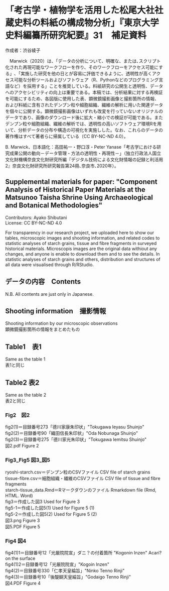 # **「考古学・植物学を活用した松尾大社社蔵史料の料紙の構成物分析」『東京大学史料編纂所研究紀要』31　補足資料**

作成者：渋谷綾子  

　Marwick（2020）は、「データの分析について、明確な、または､スクリプト化された再現可能なワークフローを作り、そのワークフローをアクセス可能にする」､「実施した研究を他の日とが容易に評価できるように、透明性が高くアクセス可能な分析ツールおよびソフトウェア（R、Pythonなどのプログラミング言語など）を採用する」ことを推奨している。料紙研究の公開生と透明性、データへのアクセシビリティの向上は重要である。本稿では、分析結果に対する再検証を可能にするため、各図版に使用した表、顕微鏡撮影画像と撮影箇所の情報、および料紙に含有されたデンプン粒や細胞組織、繊維の解析に用いた関連データを個々に公開する。顕微鏡撮影画像はいずれも改変を行っていないオリジナルのデータであり、画像のダウンロード後に拡大・縮小での検証が可能である。またデンプン粒や細胞組織、繊維の解析では、透明性の高いソフトウェア環境Rを用いて、分析データの分布や構造の可視化を実施しした。なお、これらのデータの著作権はすべて著者らに帰属している（CC BY-NC-ND 4.0）。  

B. Marwick、日本語化：高田祐一・野口淳・Peter Yanase「考古学における研究成果公開の動向－データ管理・方法の透明性・再現性－」（独立行政法人国立文化財機構奈良文化財研究所編『デジタル技術による文化財情報の記録と利活用2』奈良文化財研究所研究報告第24冊､奈良市､2020年）。  
</p>

## **Supplemental materials for paper: "Component Analysis of Historical Paper Materials at the Matsunoo Taisha Shrine Using Archaeological and Botanical Methodologies"**

Contributors: Ayako Shibutani  
License: CC BY-NC-ND 4.0  

For transparency in our research project, we uploaded here to show our tables, microscopic images and shooting information, and related codes to statistic analyses of starch grains, tissue and fibre fragments in surveyed historical materials. Microscopis images are the original data withiout any changes, and anyone is enable to download them and to see the details. In statistic analyses of starch grains and others, distribution and structures of all data were visualised through R/RStudio.  
</p>
</p>

## データの内容　Contents  

N.B. All contents are just only in Japanese.

## Shooting information　撮影情報  

Shooting information by our microscopic observations  
顕微鏡撮影箇所の情報をまとめたもの  

## Table1　表1

Same as the table 1  
表1と同じ

## Table2  表2

Same as the table 2  
表2と同じ

### Fig2　図2  

fig2(1)＝目録番号273「德川家康朱印状」"Tokugawa Ieyasu Shuinjo"  
fig2(2)＝目録番号90「織田信長朱印状」"Oda Nobunaga Shuinjo"  
fig2(3)＝目録番号275「德川家光朱印状」"Tokugawa Iemitsu Shuinjo"  
図2.pdf  Figure 2  

### Fig3_Fig5  図3_図5

ryoshi-starch.csv＝デンプン粒のCSVファイル  CSV file of starch grains  
tissue-fibre.csv＝細胞組織・繊維のCSVファイル  CSV file of tissue and fibre fragments  
starch-tissue_data.Rmd＝Rマークダウンのファイル  Rmarkdown file (Rmd, HTML. Word)  
fig3＝作成した図3  Used for Figure 3  
fig5-1＝作成した図5(1)  Used for Figure 5 (1)  
fig5-2＝作成した図5(2)  Used for Figure 5 (2)  
図3.png  Figure 3  
図5.PDF  Figure 5  

### Fig4  図4  

fig4(1)1＝目録番号12「光厳院院宣」ダニ？の付着箇所 "Kogonin Inzen" Acari? on the surface  
fig4(1)2＝目録番号12「光厳院院宣」"Kogoin Inzen"  
fig4(2)＝目録番号330「仁孝天皇綸旨」"Ninko Tenno Rinji"  
fig4(3)＝目録番号10「後醍醐天皇綸旨」"Godaigo Tenno Rinji"  
図4.PDF  Figure 4
